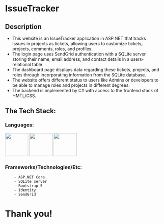 # IssueTracker

## Description
- This website is an IssueTracker application in ASP.NET that tracks issues in projects as tickets, allowing users to customize tickets, projects, comments, roles, and profiles. 
- The login page uses SendGrid authentication with a SQLite server storing their name, email address, and contact details in a users-relational table.
- The dashboard page displays data regarding these tickets, projects, and roles through incorporating information from the SQLite database.
- The website offers different status to users like Admins or developers to be able to manage roles and projects in different degrees.
- The backend is implemented by C# with access to the frontend stack of HMTL/CSS.

## The Tech Stack:

### Languages:
<img src="https://cdn.jsdelivr.net/npm/programming-languages-logos/src/csharp/csharp.png" height="75">  <img src="https://cdn.jsdelivr.net/npm/programming-languages-logos/src/html/html.png" height="75">  <img src="https://cdn.jsdelivr.net/npm/programming-languages-logos/src/css/css.png" height="75">
### Frameworks/Technologies/Etc:
        - ASP.NET Core
        - SQLite Server
        - Bootstrap 5
        - Identity
        - SendGrid

# Thank you!

